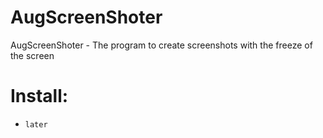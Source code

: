 
# AugScreenShoter

AugScreenShoter - The program to create screenshots with the freeze of the screen

# Install:
- ```later```

